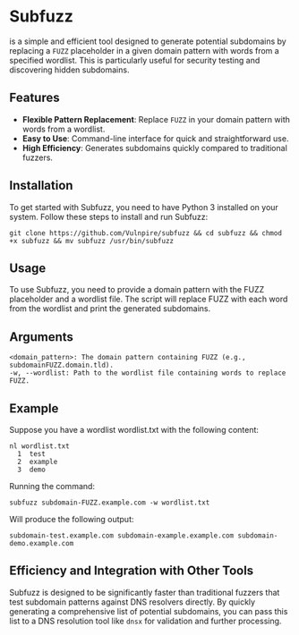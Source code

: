 # Subfuzz

is a simple and efficient tool designed to generate potential subdomains by replacing a `FUZZ` placeholder in a given domain pattern with words from a specified wordlist. This is particularly useful for security testing and discovering hidden subdomains.

## Features

- **Flexible Pattern Replacement**: Replace `FUZZ` in your domain pattern with words from a wordlist.
- **Easy to Use**: Command-line interface for quick and straightforward use.
- **High Efficiency**: Generates subdomains quickly compared to traditional fuzzers.

## Installation

To get started with Subfuzz, you need to have Python 3 installed on your system. Follow these steps to install and run Subfuzz:

`git clone https://github.com/Vulnpire/subfuzz && cd subfuzz && chmod +x subfuzz && mv subfuzz /usr/bin/subfuzz`

## Usage

To use Subfuzz, you need to provide a domain pattern with the FUZZ placeholder and a wordlist file. The script will replace FUZZ with each word from the wordlist and print the generated subdomains.

## Arguments

    <domain_pattern>: The domain pattern containing FUZZ (e.g., subdomainFUZZ.domain.tld).
    -w, --wordlist: Path to the wordlist file containing words to replace FUZZ.

## Example

Suppose you have a wordlist wordlist.txt with the following content:


```
nl wordlist.txt
  1  test
  2  example
  3  demo
```

Running the command:

`subfuzz subdomain-FUZZ.example.com -w wordlist.txt`

Will produce the following output:

`
subdomain-test.example.com
subdomain-example.example.com
subdomain-demo.example.com
`

## Efficiency and Integration with Other Tools

Subfuzz is designed to be significantly faster than traditional fuzzers that test subdomain patterns against DNS resolvers directly. By quickly generating a comprehensive list of potential subdomains, you can pass this list to a DNS resolution tool like `dnsx` for validation and further processing.
